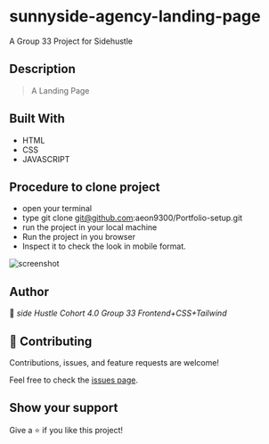 # sunnyside-agency-landing-page
A Group 33 Project for Sidehustle

## Description
> A Landing Page

## Built With

- HTML
- CSS
- JAVASCRIPT

## Procedure to clone project
- open your terminal
- type git clone git@github.com:aeon9300/Portfolio-setup.git
- run the project in your local machine
- Run the project in you browser 
- Inspect it to check the look in mobile format.

![screenshot](images/fullshot.png)

## Author

👤 *side Hustle Cohort 4.0 Group 33 Frontend+CSS+Tailwind*


## 🤝 Contributing

Contributions, issues, and feature requests are welcome!

Feel free to check the [issues page](../../issues/).

## Show your support

Give a ⭐ if you like this project!
